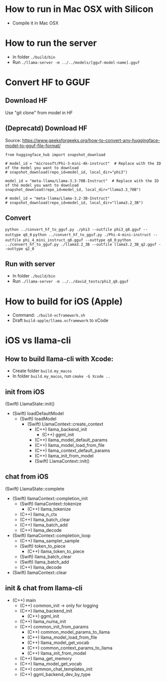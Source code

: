 # How to run in Mac OSX with Silicon
* Compile it in Mac OSX

# How to run the server
* In folder `./build/bin`
* Run `./llama-server -m ../../models/[gguf-model-name].gguf`

# Convert HF to GGUF
## Download HF
Use "git clone" from model in HF

## (Deprecatd) Download HF
Source: https://www.geeksforgeeks.org/how-to-convert-any-huggingface-model-to-gguf-file-format/
```
from huggingface_hub import snapshot_download

# model_id = "microsoft/Phi-3-mini-4k-instruct"  # Replace with the ID of the model you want to download
# snapshot_download(repo_id=model_id, local_dir="phi3")

model_id = "meta-llama/Llama-3.3-70B-Instruct"  # Replace with the ID of the model you want to download
snapshot_download(repo_id=model_id, local_dir="llama3.3_70B")

# model_id = "meta-llama/Llama-3.2-3B-Instruct"
# snapshot_download(repo_id=model_id, local_dir="llama3.2_3B")
```

## Convert
`python ../convert_hf_to_gguf.py ./phi3 --outfile phi3_q8.gguf --outtype q8_0`
`python ../convert_hf_to_gguf.py ./Phi-4-mini-instruct --outfile phi_4_mini_instruct_q8.gguf --outtype q8_0`
`python ../convert_hf_to_gguf.py ./llama3.2_3B --outfile llama3.2_3B_q2.gguf --outtype q2_0`

## Run with server
* In folder `./build/bin`
* Run `./llama-server -m ../../david_tests/phi3_q8.gguf`

# How to build for iOS (Apple)

* Command: `./build-xcframework.sh`
* Draft `build-apple/llama.xcframework` to xCode

# iOS vs llama-cli

## How to build llama-cli with Xcode:
* Create folder `build.my_macos`
* In folder `build.my_macos`, run `cmake -G Xcode ..`

## init from iOS
(Swift) LlamaState::init()
* (Swift) loadDefaultModel
    * (Swift) loadModel
        * (Swift) LlamaContext::create_context
            * (C++) llama_backend_init
                * (C++) ggml_init
            * (C++) llama_model_default_params
            * (C++) llama_model_load_from_file
            * (C++) llama_context_default_params
            * (C++) llama_init_from_model
            * (Swift) LlamaContext::init() 

## chat from iOS
(Swift) LlamaState::complete
* (Swift) llamaContext::completion_init
    * (Swift) llamaContext::tokenize
        * (C++) llama_tokenize
    * (C++) llama_n_ctx
    * (C++) llama_batch_clear
    * (C++) llama_batch_add
    * (C++) llama_decode
* (Swift) llamaContext::completion_loop
    * (C++) llama_sampler_sample
    * (Swift) token_to_piece
        * (C++) llama_token_to_piece
    * (Swift) llama_batch_clear
    * (Swift) llama_batch_add
    * (C++) llama_decode
* (Swift) llamaContext::clear

## init & chat from llama-cli
* (C++) main
    * (C++) common_init -> only for logging
    * (C++) llama_backend_init
        * (C++) ggml_init
    * (C++) llama_numa_init
    * (C++) common_init_from_params
        * (C++) common_model_params_to_llama
        * (C++) llama_model_load_from_file
        * (C++) llama_model_get_vocab
        * (C++) common_context_params_to_llama
        * (C++) llama_init_from_model
    * (C++) llama_get_memory
    * (C++) llama_model_get_vocab
    * (C++) common_chat_templates_init
    * (C++) ggml_backend_dev_by_type


